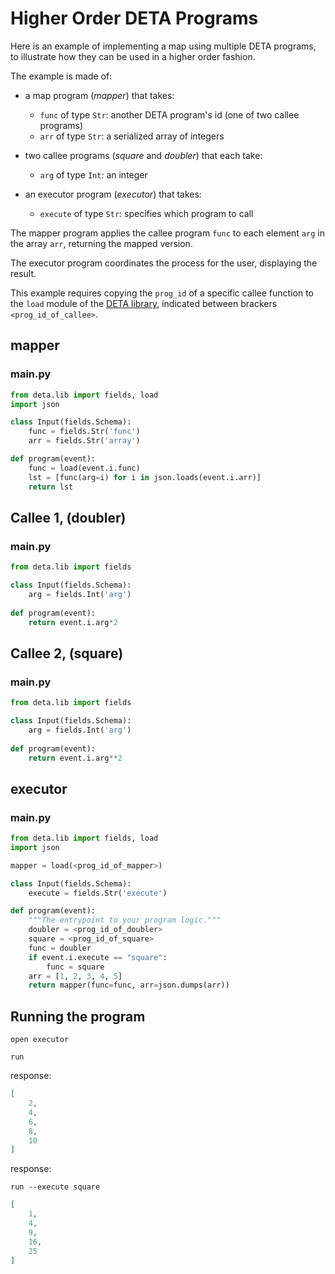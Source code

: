 # Higher Order DETA Programs

Here is an example of implementing a map using multiple DETA programs, to illustrate how they can be used in a higher order fashion.

The example is made of:

* a map program (*mapper*) that takes:
    * `func` of type `Str`: another DETA program's id (one of two callee programs)
    * `arr` of type `Str`: a serialized array of integers

* two callee programs (*square* and *doubler*) that each take:
    * `arg` of type `Int`: an integer

* an executor program (*executor*) that takes:
    * `execute` of type `Str`: specifies which program to call 

The mapper program applies the callee program `func` to each element `arg` in the array `arr`, returning the mapped version.

The executor program coordinates the process for the user, displaying the result.

This example requires copying the `prog_id` of a specific callee function to the `load` module of the [DETA library](../DETA_lib.md), indicated between brackers `<prog_id_of_callee>`.

## mapper
### main.py
```python
from deta.lib import fields, load
import json

class Input(fields.Schema):
    func = fields.Str('func')
    arr = fields.Str('array')

def program(event):
    func = load(event.i.func)
    lst = [func(arg=i) for i in json.loads(event.i.arr)]
    return lst
```

## Callee 1, (doubler)
### main.py
```python
from deta.lib import fields

class Input(fields.Schema):
    arg = fields.Int('arg')
    
def program(event):
    return event.i.arg*2
```

## Callee 2, (square)
### main.py
```python
from deta.lib import fields

class Input(fields.Schema):
    arg = fields.Int('arg')
    
def program(event):
    return event.i.arg**2
```

## executor
### main.py
```python
from deta.lib import fields, load
import json

mapper = load(<prog_id_of_mapper>)

class Input(fields.Schema):
    execute = fields.Str('execute')

def program(event):
    """The entrypoint to your program logic."""
    doubler = <prog_id_of_doubler>
    square = <prog_id_of_square>
    func = doubler
    if event.i.execute == "square":
        func = square
    arr = [1, 2, 3, 4, 5]
    return mapper(func=func, arr=json.dumps(arr))
```

## Running the program
```shell
open executor

run
```

response:
```json
[
    2,
    4,
    6,
    8,
    10
]
```

response:
```shell
run --execute square
```

```json
[
    1,
    4,
    9,
    16,
    25
]
```
